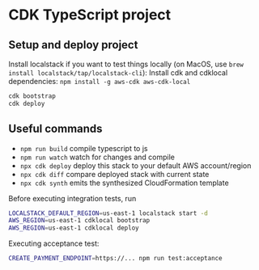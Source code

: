 # CDK TypeScript project

## Setup and deploy project

Install localstack if you want to test things locally (on MacOS, use `brew install localstack/tap/localstack-cli`):
Install cdk and cdklocal dependencies: `npm install -g aws-cdk aws-cdk-local `

```bash
cdk bootstrap
cdk deploy
```

## Useful commands

* `npm run build`   compile typescript to js
* `npm run watch`   watch for changes and compile
* `npx cdk deploy`  deploy this stack to your default AWS account/region
* `npx cdk diff`    compare deployed stack with current state
* `npx cdk synth`   emits the synthesized CloudFormation template

Before executing integration tests, run

```bash
LOCALSTACK_DEFAULT_REGION=us-east-1 localstack start -d
AWS_REGION=us-east-1 cdklocal bootstrap
AWS_REGION=us-east-1 cdklocal deploy
```

Executing acceptance test:

```bash
CREATE_PAYMENT_ENDPOINT=https://... npm run test:acceptance
```